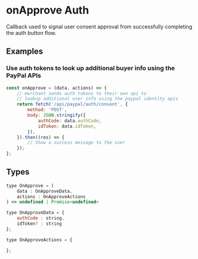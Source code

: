 # onApprove Auth

Callback used to signal user consent approval from successfully completing the auth button flow.

## Examples

### Use auth tokens to look up additional buyer info using the PayPal APIs

```javascript
const onApprove = (data, actions) => {
    // merchant sends auth tokens to their own api to
    // lookup additional user info using the paypal identity apis
    return fetch('/api/paypal/auth/consent', {
        method: 'POST',
        body: JSON.stringify({
            authCode: data.authCode,
            idToken: data.idToken,
        }),
    }).then((res) => {
        // Show a success message to the user
    });
};

```

## Types

```javascript
type OnApprove = (
    data : OnApproveData,
    actions : OnApproveActions
) => undefined | Promise<undefined>

type OnApproveData = {
    authCode : string,
    idToken? : string
};

type OnApproveActions = {

};
```
